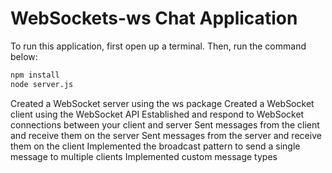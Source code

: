 # WebSockets-ws Chat Application

To run this application, first open up a terminal. Then, run the command below:

```sh
npm install
node server.js
```
Created a WebSocket server using the ws package
Created a WebSocket client using the WebSocket API
Established and respond to WebSocket connections between your client and server
Sent messages from the client and receive them on the server
Sent messages from the server and receive them on the client
Implemented the broadcast pattern to send a single message to multiple clients
Implemented custom message types
